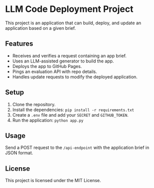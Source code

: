 # LLM Code Deployment Project

This project is an application that can build, deploy, and update an application based on a given brief.

## Features

- Receives and verifies a request containing an app brief.
- Uses an LLM-assisted generator to build the app.
- Deploys the app to GitHub Pages.
- Pings an evaluation API with repo details.
- Handles update requests to modify the deployed application.

## Setup

1. Clone the repository.
2. Install the dependencies: `pip install -r requirements.txt`
3. Create a `.env` file and add your `SECRET` and `GITHUB_TOKEN`.
4. Run the application: `python app.py`

## Usage

Send a POST request to the `/api-endpoint` with the application brief in JSON format.

## License

This project is licensed under the MIT License.